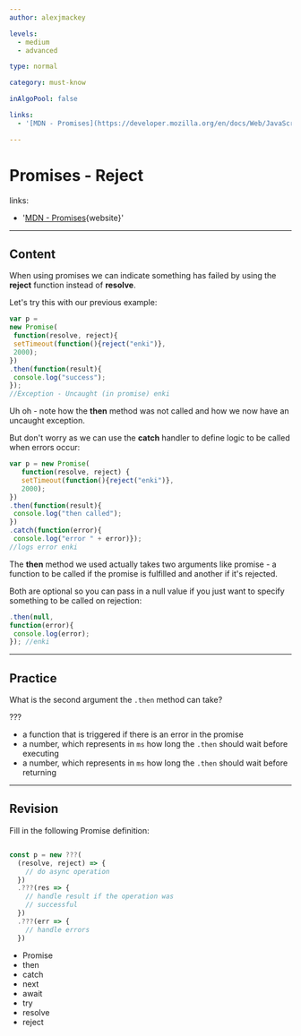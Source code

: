 ```yaml
---
author: alexjmackey

levels:
  - medium
  - advanced

type: normal

category: must-know

inAlgoPool: false

links:
  - '[MDN - Promises](https://developer.mozilla.org/en/docs/Web/JavaScript/Reference/Global_Objects/Promise){website}'

---
```

# Promises - Reject


links:

  - '[MDN - Promises](https://developer.mozilla.org/en/docs/Web/JavaScript/Reference/Global_Objects/Promise){website}'
  
---
## Content

When using promises we can indicate something has failed by using the **reject** function instead of **resolve**.

Let's try this with our previous example:

```javascript
var p =
new Promise(
 function(resolve, reject){
 setTimeout(function(){reject("enki")},
 2000);
})
.then(function(result){
 console.log("success");
});
//Exception - Uncaught (in promise) enki
```

Uh oh - note how the **then** method was not called and how we now have an uncaught exception.

But don't worry as we can use the **catch** handler to define logic to be called when errors occur:

```javascript
var p = new Promise(
   function(resolve, reject) {
   setTimeout(function(){reject("enki")},
   2000);
})
.then(function(result){
 console.log("then called");
})
.catch(function(error){
 console.log("error " + error)});
//logs error enki
```

The **then** method we used actually takes two arguments like promise - a function to be called if the promise is fulfilled and another if it's rejected.

Both are optional so you can pass in a null value if you just want to specify something to be called on rejection:

```javascript
.then(null,
function(error){
 console.log(error);
}); //enki
```

---
## Practice

What is the second argument the `.then` method can take?

???

* a function that is triggered if there is an error in the promise
* a number, which represents in `ms` how long the `.then` should wait before executing
* a number, which represents in `ms` how long the `.then` should wait before returning 

---
## Revision

Fill in the following Promise definition:

```javascript

const p = new ???(
  (resolve, reject) => {
    // do async operation
  })
  .???(res => {
    // handle result if the operation was
    // successful
  })
  .???(err => {
    // handle errors
  })
```

* Promise
* then
* catch
* next
* await
* try
* resolve
* reject